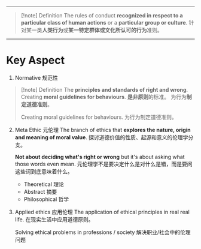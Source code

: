 ********
>[!note] Definition
The rules of conduct **recognized in respect to a particular class of human actions** or a **particular group or culture**.
>针对某一类**人类行为**或**某一特定群体或文化所认可的行为**准则。

---
# Key Aspect
1.  Normative 规范性
>[!note] Definition
>The **principles and standards of right and wrong**. Creating **moral guidelines for behaviours**.
>**是非原则**的标准。 为行为**制定道德准则**。
>
>Creating moral guidelines for behaviours.
>为行为制定道德准则。

2. Meta Ethic 元伦理
	The branch of ethics that **explores the nature, origin and meaning of moral value**.
	探讨道德价值的性质、起源和意义的伦理学分支。
	
	**Not about deciding what's right or wrong** but it's about asking what those words even mean.
	元伦理学不是要决定什么是对什么是错，而是要问这些词到底意味着什么。
	- Theoretical 理论
	- Abstract 摘要
	- Philosophical  哲学

3. Applied ethics 应用伦理
	The application of ethical principles in real real life.
	在现实生活中应用道德原则。
	
	Solving ethical problems in professions / society
	解决职业/社会中的伦理问题
